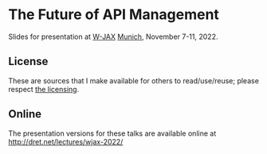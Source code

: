 # The Future of API Management

Slides for presentation at [W-JAX](https://jax.de/) [Munich](https://jax.de/munich/), November 7-11, 2022.

## License

These are sources that I make available for others to read/use/reuse; please respect [the licensing](../LICENSE).

## Online

The presentation versions for these talks are available online at http://dret.net/lectures/wjax-2022/
